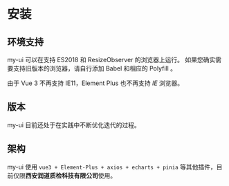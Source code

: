 # 安装

## 环境支持
my-ui 可以在支持 ES2018 和 ResizeObserver 的浏览器上运行。 如果您确实需要支持旧版本的浏览器，请自行添加 Babel 和相应的 Polyfill 。

由于 Vue 3 不再支持 IE11，Element Plus 也不再支持 *IE* 浏览器。

## 版本
my-ui 目前还处于在实践中不断优化迭代的过程。

## 架构
my-ui 使用 `vue3 + Element-Plus + axios + echarts + pinia` 等其他插件，目前仅限**西安润道质检科技有限公司**使用。



